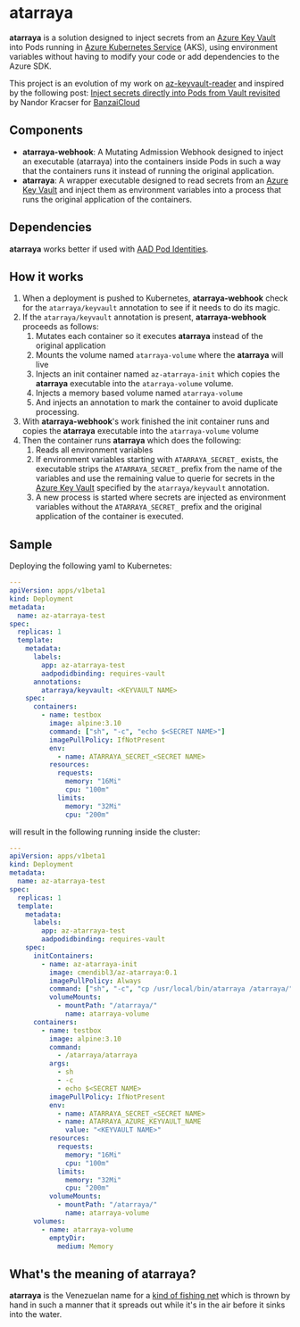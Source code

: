 # atarraya

**atarraya** is a solution designed to inject secrets from an [Azure Key Vault](https://azure.microsoft.com/en-us/services/key-vault/) into Pods running in [Azure Kubernetes Service](https://azure.microsoft.com/en-us/services/kubernetes-service/) (AKS), using environment variables without having to modify your code or add dependencies to the Azure SDK.

This project is an evolution of my work on [az-keyvault-reader](https://github.com/cmendible/az-keyvault-reader) and inspired by the following post: [Inject secrets directly into Pods from Vault revisited](https://banzaicloud.com/blog/inject-secrets-into-pods-vault-revisited/) by Nandor Kracser for [BanzaiCloud](https://banzaicloud.com/)

## Components

* **atarraya-webhook**: A Mutating Admission Webhook designed to inject an executable (atarraya) into the containers inside Pods in such a way that the containers runs it instead of running the original application.
* **atarraya**: A wrapper executable designed to read secrets from an [Azure Key Vault](https://azure.microsoft.com/en-us/services/key-vault/) and inject them as environment variables into a process that runs the original application of the containers.

## Dependencies

**atarraya** works better if used with [AAD Pod Identities](https://github.com/Azure/aad-pod-identity).

## How it works

1. When a deployment is pushed to Kubernetes, **atarraya-webhook** check for the ```atarraya/keyvault``` annotation to see if it needs to do its magic.
1. If the ```atarraya/keyvault``` annotation is present, **atarraya-webhook** proceeds as follows:
    1. Mutates each container so it executes **atarraya** instead of the original application
    1. Mounts the volume named ```atarraya-volume``` where the **atarraya** will live
    1. Injects an init container named ```az-atarraya-init``` which copies the **atarraya** executable into the ```atarraya-volume``` volume.
    1. Injects a memory based volume named ```atarraya-volume```
    1. And injects an annotation to mark the container to avoid duplicate processing.
1. With **atarraya-webhook**'s work finished the init container runs and copies the **atarraya** executable into the ```atarraya-volume``` volume
1. Then the container runs **atarraya** which does the following:
    1. Reads all environment variables
    1. If environment variables starting with ```ATARRAYA_SECRET_``` exists, the executable strips the ```ATARRAYA_SECRET_``` prefix from the name of the variables and use the remaining value to querie for secrets in the [Azure Key Vault](https://azure.microsoft.com/en-us/services/key-vault/) specified by the ```atarraya/keyvault``` annotation.
    1. A new process is started where secrets are injected as environment variables without the ```ATARRAYA_SECRET_``` prefix and the original application of the container is executed.

## Sample

Deploying the following yaml to Kubernetes:

``` yaml
---
apiVersion: apps/v1beta1
kind: Deployment
metadata:
  name: az-atarraya-test
spec:
  replicas: 1
  template:
    metadata:
      labels:
        app: az-atarraya-test
        aadpodidbinding: requires-vault
      annotations:
        atarraya/keyvault: <KEYVAULT NAME>
    spec:
      containers:
        - name: testbox
          image: alpine:3.10
          command: ["sh", "-c", "echo $<SECRET NAME>"]
          imagePullPolicy: IfNotPresent
          env:
            - name: ATARRAYA_SECRET_<SECRET NAME>
          resources:
            requests:
              memory: "16Mi"
              cpu: "100m"
            limits:
              memory: "32Mi"
              cpu: "200m"
```

will result in the following running inside the cluster:

``` yaml
---
apiVersion: apps/v1beta1
kind: Deployment
metadata:
  name: az-atarraya-test
spec:
  replicas: 1
  template:
    metadata:
      labels:
        app: az-atarraya-test
        aadpodidbinding: requires-vault
    spec:
      initContainers:
        - name: az-atarraya-init
          image: cmendibl3/az-atarraya:0.1
          imagePullPolicy: Always
          command: ["sh", "-c", "cp /usr/local/bin/atarraya /atarraya/"]
          volumeMounts:
            - mountPath: "/atarraya/"
              name: atarraya-volume
      containers:
        - name: testbox
          image: alpine:3.10
          command:
            - /atarraya/atarraya
          args:
            - sh
            - -c
            - echo $<SECRET NAME>
          imagePullPolicy: IfNotPresent
          env:
            - name: ATARRAYA_SECRET_<SECRET NAME>
            - name: ATARRAYA_AZURE_KEYVAULT_NAME
              value: "<KEYVAULT NAME>"
          resources:
            requests:
              memory: "16Mi"
              cpu: "100m"
            limits:
              memory: "32Mi"
              cpu: "200m"
          volumeMounts:
            - mountPath: "/atarraya/"
              name: atarraya-volume
      volumes:
        - name: atarraya-volume
          emptyDir:
            medium: Memory
```

## What's the meaning of atarraya?

**atarraya** is the Venezuelan name for a [kind of fishing net](https://en.wikipedia.org/wiki/Cast_net) which is thrown by hand in such a manner that it spreads out while it's in the air before it sinks into the water.

